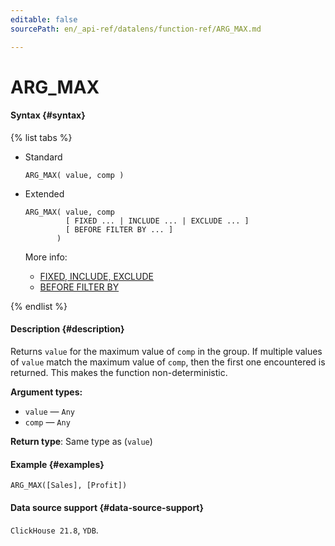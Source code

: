 ```yaml
---
editable: false
sourcePath: en/_api-ref/datalens/function-ref/ARG_MAX.md

---
```


# ARG_MAX



#### Syntax {#syntax}

{% list tabs %}

- Standard

  ```
  ARG_MAX( value, comp )
  ```

- Extended

  ```
  ARG_MAX( value, comp
           [ FIXED ... | INCLUDE ... | EXCLUDE ... ]
           [ BEFORE FILTER BY ... ]
         )
  ```

  More info:
  - [FIXED, INCLUDE, EXCLUDE](aggregation-functions.md#syntax-lod)
  - [BEFORE FILTER BY](aggregation-functions.md#syntax-before-filter-by)

{% endlist %}

#### Description {#description}
Returns `value` for the maximum value of `comp` in the group. If multiple values of `value` match the maximum value of `comp`, then the first one encountered is returned. This makes the function non-deterministic.

**Argument types:**
- `value` — `Any`
- `comp` — `Any`


**Return type**: Same type as (`value`)

#### Example {#examples}

```
ARG_MAX([Sales], [Profit])
```


#### Data source support {#data-source-support}

`ClickHouse 21.8`, `YDB`.
